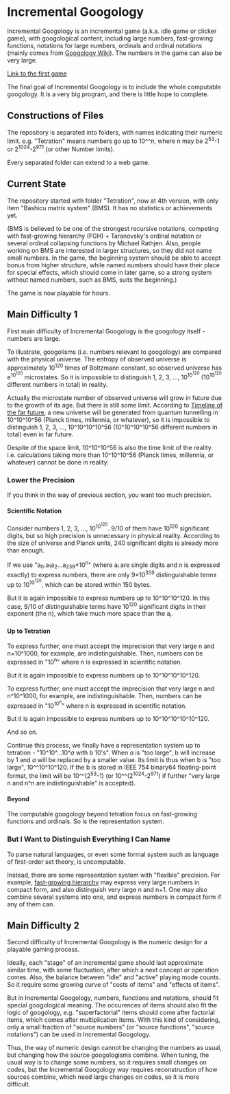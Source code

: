 # Incremental Googology
Incremental Googology is an incremental game (a.k.a. idle game or clicker game),
with googological content, including large numbers, fast-growing functions,
notations for large numbers, ordinals and ordinal notations (mainly comes from [Googology Wiki](https://googology.wikia.com)).
The numbers in the game can also be very large.

[Link to the first game](https://hypcos.github.io/incremental-googology/Tetration/)

The final goal of Incremental Googology is to include the whole computable googology.
It is a very big program, and there is little hope to complete.
## Constructions of Files
The repository is separated into folders, with names indicating their numeric limit.
e.g. "Tetration" means numbers go up to 10^^n,
where n may be 2<sup>53</sup>-1 or 2<sup>1024</sup>-2<sup>971</sup> (or other Number limits).

Every separated folder can extend to a web game.
## Current State
The repository started with folder "Tetration", now at 4th version, with only item "Bashicu matrix system" (BMS).
It has no statistics or achievements yet.

(BMS is believed to be one of the strongest recursive notations,
competing with fast-growing hierarchy (FGH) + Taranovsky's ordinal notation
or several ordinal collapsing functions by Michael Rathjen.
Also, people working on BMS are interested in larger structures, so they did not name small numbers.
In the game, the beginning system should be able to accept bonus from higher structure,
while named numbers should have their place for special effects, which should come in later game,
so a strong system without named numbers, such as BMS, suits the beginning.)

The game is now playable for hours.
## Main Difficulty 1
First main difficulty of Incremental Googology is the googology itself - numbers are large.

To illustrate, googolisms (i.e. numbers relevant to googology) are compared with the physical universe.
The entropy of observed universe is approximately 10<sup>120</sup> times of Boltzmann constant,
so observed universe has e<sup>10<sup>120</sup></sup> microstates.
So it is impossible to distinguish 1, 2, 3, ..., 10<sup>10<sup>120</sup></sup>
(10<sup>10<sup>120</sup></sup> different numbers in total) in reality.

Actually the microstate number of observed universe will grow in future due to the growth of its age.
But there is still some limit.
According to [Timeline of the far future](https://en.wikipedia.org/wiki/Timeline_of_the_far_future),
a new universe will be generated from quantum tunnelling in 10^10^10^56 (Planck times, millennia, or whatever),
so it is impossible to distinguish 1, 2, 3, ..., 10^10^10^10^56 (10^10^10^10^56 different numbers in total)
even in far future.

Despite of the space limit, 10^10^10^56 is also the time limit of the reality.
i.e. calculations taking more than 10^10^10^56 (Planck times, millennia, or whatever) cannot be done in reality.
### Lower the Precision
If you think in the way of previous section, you want too much precision.
#### Scientific Notation
Consider numbers 1, 2, 3, ..., 10<sup>10<sup>120</sup></sup>.
9/10 of them have 10<sup>120</sup> significant digits, but so high precision is unnecessary in physical reality.
According to the size of universe and Planck units, 240 significant digits is already more than enough.

If we use "a<sub>0</sub>.a<sub>1</sub>a<sub>2</sub>...a<sub>239</sub>×10<sup>n</sup>"
(where a<sub>i</sub> are single digits and n is expressed exactly)
to express numbers,
there are only 9×10<sup>359</sup> distinguishable terms up to 10<sup>10<sup>120</sup></sup>,
which can be stored within 150 bytes.

But it is again impossible to express numbers up to 10^10^10^120.
In this case, 9/10 of distinguishable terms have 10<sup>120</sup> significant digits in their exponent (the n),
which take much more space than the a<sub>i</sub>.
#### Up to Tetration
To express further, one must accept the imprecision that very large n and n×10^1000, for example, are indistinguishable.
Then, numbers can be expressed in "10<sup>n</sup>" where n is expressed in scientific notation.

But it is again impossible to express numbers up to 10^10^10^10^120.

To express further, one must accept the imprecision that very large n and n^10^1000, for example, are indistinguishable.
Then, numbers can be expressed in "10<sup>10<sup>n</sup></sup>" where n is expressed in scientific notation.

But it is again impossible to express numbers up to 10^10^10^10^10^120.

And so on.

Continue this process, we finally have a representation system up to tetration - "10^10^...10^_a_ with b 10's".
When _a_ is "too large", b will increase by 1 and _a_ will be replaced by a smaller value.
Its limit is thus when b is "too large", 10^^10^10^120.
If the b is stored in IEEE 754 binary64 floating-point format, the limit will be 10^^(2<sup>53</sup>-1)
(or 10^^(2<sup>1024</sup>-2<sup>971</sup>) if further "very large n and n^n are indistinguishable" is accepted).
#### Beyond
The computable googology beyond tetration focus on fast-growing functions and ordinals.
So is the representation system.
### But I Want to Distinguish Everything I Can Name
To parse natural languages, or even some formal system such as language of first-order set theory, is uncomputable.

Instead, there are some representation system with "flexible" precision.
For example, [fast-growing hierarchy](https://googology.wikia.com/wiki/Fast-growing_hierarchy)
may express very large numbers in compact form, and also distinguish very large n and n+1.
One may also combine several systems into one, and express numbers in compact form if any of them can.
## Main Difficulty 2
Second difficulty of Incremental Googology is the numeric design for a playable gaming process.

Ideally, each "stage" of an incremental game should last approximate similar time,
with some fluctuation, after which a next concept or operation comes.
Also, the balance between "idle" and "active" playing mode counts.
So it require some growing curve of "costs of items" and "effects of items".

But in Incremental Googology, numbers, functions and notations, should fit special googological meaning.
The occurences of items should also fit the logic of googology,
e.g. "superfactorial" items should come after factorial items, which comes after multiplication items.
With this kind of considering, only a small fraction of "source numbers" (or "source functions", "source notations")
can be used in Incremental Googology.

Thus, the way of numeric design cannot be changing the numbers as usual,
but changing how the source googologisms combine.
When tuning, the usual way is to change some numbers, so it requires small changes on codes,
but the Incremental Googology way requires reconstruction of how sources combine,
which need large changes on codes, so it is more difficult.
